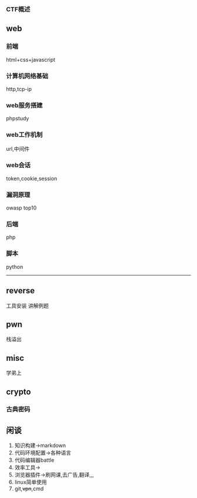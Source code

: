 

### CTF概述


## web
### 前端
html+css+javascript
### 计算机网络基础
http,tcp-ip
### web服务搭建
phpstudy
### web工作机制
url,中间件
### web会话
token,cookie,session
### 漏洞原理
owasp top10
### 后端
php
### 脚本
python

---

## reverse
工具安装
讲解例题

## pwn
栈溢出
## misc
学弟上
## crypto
### 古典密码



## 闲谈
1. 知识构建->markdown
2. 代码环境配置->各种语言
3. 代码编辑器battle
4. 效率工具->
5. 浏览器插件->刷网课,去广告,翻译,,,
6. linux简单使用
7. git,~~vpn~~,cmd
